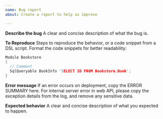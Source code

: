 ```yaml
---
name: Bug report
about: Create a report to help us improve

---
```


**Describe the bug**
A clear and concise description of what the bug is.

**To Reproduce**
Steps to reproduce the behavior, or a code snippet from a DSL script.
Format the code snippets for better readability:

```c
Module Bookstore
{
  // Comment
  SqlQueryable BookInfo 'SELECT ID FROM Bookstore.Book';
}
```

**Error message**
If an error occurs on deployment, copy the ERROR SUMMARY here.
For internal server error in web API, please copy the exception details from the log, and remove any sensitive data.

**Expected behavior**
A clear and concise description of what you expected to happen.
